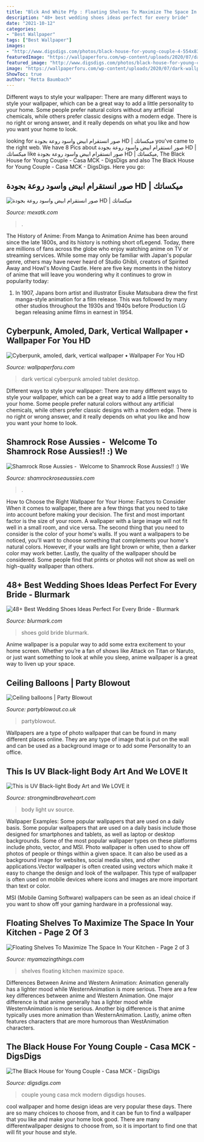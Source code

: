 ```yaml
---
title: "Blck And White Pfp : Floating Shelves To Maximize The Space In Your Kitchen"
description: "48+ best wedding shoes ideas perfect for every bride"
date: "2021-10-12"
categories:
- "Best Wallpaper"
tags: ["Best Wallpaper"]
images:
- "http://www.digsdigs.com/photos/black-house-for-young-couple-4-554x831.jpg"
featuredImage: "https://wallpaperforu.com/wp-content/uploads/2020/07/dark-wallpaper-200728132256251350x2400.jpg"
featured_image: "http://www.digsdigs.com/photos/black-house-for-young-couple-4-554x831.jpg"
image: "https://wallpaperforu.com/wp-content/uploads/2020/07/dark-wallpaper-200728132256251350x2400.jpg"
ShowToc: true
author: "Retta Baumbach"
---
```



Different ways to style your wallpaper:
There are many different ways to style your wallpaper, which can be a great way to add a little personality to your home. Some people prefer natural colors without any artificial chemicals, while others prefer classic designs with a modern edge. There is no right or wrong answer, and it really depends on what you like and how you want your home to look.

	

		
looking for صور انستقرام ابيض واسود روعة بجودة HD | ميكساتك you've came to the right web. We have 8 Pics about صور انستقرام ابيض واسود روعة بجودة HD | ميكساتك like صور انستقرام ابيض واسود روعة بجودة HD | ميكساتك, The Black House for Young Couple - Casa MCK - DigsDigs and also The Black House for Young Couple - Casa MCK - DigsDigs. Here you go:
		
    
## صور انستقرام ابيض واسود روعة بجودة HD | ميكساتك

<img loading=lazy src="http://www.mexatk.com/wp-content/uploads/2016/09/صور-ورمزيات-الانستقرام-2.jpg" onerror="this.onerror=null;this.src='https://tse1.mm.bing.net/th?id=OIP.42LJ68APb-01qkE8YKiWawHaJ4&amp;pid=15.1';" alt="صور انستقرام ابيض واسود روعة بجودة HD | ميكساتك">

_Source: mexatk.com_

>. 

	

The History of Anime: From Manga to Animation
Anime has been around since the late 1800s, and its history is nothing short ofLegend. Today, there are millions of fans across the globe who enjoy watching anime on TV or streaming services. While some may only be familiar with Japan's popular genre, others may have never heard of Studio Ghibli, creators of Spirited Away and Howl's Moving Castle. Here are five key moments in the history of anime that will leave you wondering why it continues to grow in popularity today:
1) In 1907, Japans born artist and illustrator Eisuke Matsubara drew the first manga-style animation for a film release. This was followed by many other studios throughout the 1930s and 1940s before Production I.G began releasing anime films in earnest in 1954.

    
## Cyberpunk, Amoled, Dark, Vertical Wallpaper • Wallpaper For You HD

<img loading=lazy src="https://wallpaperforu.com/wp-content/uploads/2020/07/dark-wallpaper-200728132256251350x2400.jpg" onerror="this.onerror=null;this.src='https://tse1.mm.bing.net/th?id=OIP.3scaZIxW35wnIWtgNl_oTwHaNK&amp;pid=15.1';" alt="Cyberpunk, amoled, dark, vertical wallpaper • Wallpaper For You HD">

_Source: wallpaperforu.com_

>dark vertical cyberpunk amoled tablet desktop. 

	

Different ways to style your wallpaper:
There are many different ways to style your wallpaper, which can be a great way to add a little personality to your home. Some people prefer natural colors without any artificial chemicals, while others prefer classic designs with a modern edge. There is no right or wrong answer, and it really depends on what you like and how you want your home to look.

    
## Shamrock Rose Aussies - ﻿﻿﻿ Welcome To Shamrock Rose Aussies!! :) We

<img loading=lazy src="http://shamrockroseaussies.com/yahoo_site_admin/assets/images/DSC_0376.7603913_std.JPG" onerror="this.onerror=null;this.src='https://tse4.mm.bing.net/th?id=OIP.Iws8PnI38sIw8Ut9dqL-WAHaFd&amp;pid=15.1';" alt="Shamrock Rose Aussies - ﻿﻿﻿ Welcome to Shamrock Rose Aussies!! :) We">

_Source: shamrockroseaussies.com_

>. 

	

How to Choose the Right Wallpaper for Your Home: Factors to Consider
When it comes to wallpaper, there are a few things that you need to take into account before making your decision. The first and most important factor is the size of your room. A wallpaper with a large image will not fit well in a small room, and vice versa. 
The second thing that you need to consider is the color of your home's walls. If you want a wallpapers to be noticed, you'll want to choose something that complements your home's natural colors. However, if your walls are light brown or white, then a darker color may work better. 
Lastly, the quality of the wallpaper should be considered. Some people find that prints or photos will not show as well on high-quality wallpaper than others.

    
## 48+ Best Wedding Shoes Ideas Perfect For Every Bride - Blurmark

<img loading=lazy src="http://www.blurmark.com/wp-content/uploads/2017/02/Gorgeous-black-and-gold-wedding-shoes.jpg" onerror="this.onerror=null;this.src='https://tse3.mm.bing.net/th?id=OIP.wBHMF2sa2Y1eXPQHBLDsPgHaLJ&amp;pid=15.1';" alt="48+ Best Wedding Shoes Ideas Perfect For Every Bride - Blurmark">

_Source: blurmark.com_

>shoes gold bride blurmark. 

	

Anime wallpaper is a popular way to add some extra excitement to your home screen. Whether you’re a fan of shows like Attack on Titan or Naruto, or just want something to look at while you sleep, anime wallpaper is a great way to liven up your space.

    
## Ceiling Balloons | Party Blowout

<img loading=lazy src="https://www.partyblowout.co.uk/wp-content/uploads/2019/09/2019-07-20-11.19.27-600x800.jpg" onerror="this.onerror=null;this.src='https://tse2.mm.bing.net/th?id=OIP.bWSIgQULdMSwOmKbmAquJwHaJ4&amp;pid=15.1';" alt="Ceiling balloons | Party Blowout">

_Source: partyblowout.co.uk_

>partyblowout. 

	



Wallpapers are a type of photo wallpaper that can be found in many different places online. They are any type of image that is put on the wall and can be used as a background image or to add some Personality to an office.

    
## This Is UV Black-light Body Art And We LOVE It

<img loading=lazy src="http://www.strongmindbraveheart.com/wp-content/uploads/TcD3cOs.jpg" onerror="this.onerror=null;this.src='https://tse4.mm.bing.net/th?id=OIP.YS7H_rPZUg3vi4Y7ge2oVAAAAA&amp;pid=15.1';" alt="This is UV Black-light Body Art and We LOVE it">

_Source: strongmindbraveheart.com_

>body light uv source. 

	

Wallpaper Examples: Some popular wallpapers that are used on a daily basis.
Some popular wallpapers that are used on a daily basis include those designed for smartphones and tablets, as well as laptop or desktop backgrounds. Some of the most popular wallpaper types on these platforms include photo, vector, and MSI. 
Photo wallpaper is often used to show off photos of people or things within a given space. It can also be used as a background image for websites, social media sites, and other applications.Vector wallpaper is often created using vectors which make it easy to change the design and look of the wallpaper. This type of wallpaper is often used on mobile devices where icons and images are more important than text or color. 

MSI (Mobile Gaming Software) wallpapers can be seen as an ideal choice if you want to show off your gaming hardware in a professional way.

    
## Floating Shelves To Maximize The Space In Your Kitchen - Page 2 Of 3

<img loading=lazy src="https://myamazingthings.com/wp-content/uploads/2016/12/floating-shelves-kitchen-diy-Specialty-Cookware-Blenders-Dinnerware-Cutting-Boards-Bread-Loaf-Pans-Featured-Categories-Dry-Food-Dispensers-683x1024.jpeg" onerror="this.onerror=null;this.src='https://tse4.mm.bing.net/th?id=OIP.IqIy5islWZaGnky7H2iWIAHaLG&amp;pid=15.1';" alt="Floating Shelves To Maximize The Space In Your Kitchen - Page 2 of 3">

_Source: myamazingthings.com_

>shelves floating kitchen maximize space. 

	

Differences Between Anime and Western Animation: Animation generally has a lighter mood while WesternAnimation is more serious.
There are a few key differences between anime and Western Animation. One major difference is that anime generally has a lighter mood while WesternAnimation is more serious. Another big difference is that anime typically uses more animation than WesternAnimation. Lastly, anime often features characters that are more humorous than WestAnimation characters.

    
## The Black House For Young Couple - Casa MCK - DigsDigs

<img loading=lazy src="http://www.digsdigs.com/photos/black-house-for-young-couple-4-554x831.jpg" onerror="this.onerror=null;this.src='https://tse3.mm.bing.net/th?id=OIP.Fsp6MrXEqBQE3yD832MQ6wHaLH&amp;pid=15.1';" alt="The Black House for Young Couple - Casa MCK - DigsDigs">

_Source: digsdigs.com_

>couple young casa mck modern digsdigs houses. 

	

cool wallpaper and home design ideas are very popular these days. There are so many choices to choose from, and it can be fun to find a wallpaper that you like and make your home look good. There are many differentwallpaper designs to choose from, so it is important to find one that will fit your house and style.

